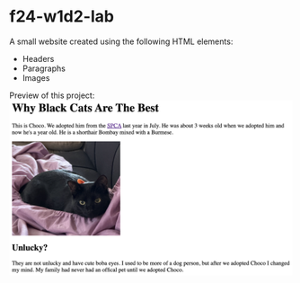 # f24-w1d2-lab

A small website created using the following HTML elements:

- Headers
- Paragraphs
- Images

Preview of this project:
![Project screenshot](/assets/images/preview.png)
